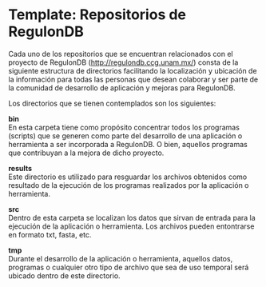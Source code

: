 # Template: Repositorios de RegulonDB

Cada uno de los repositorios que se encuentran relacionados con el proyecto de RegulonDB (http://regulondb.ccg.unam.mx/) consta de la siguiente estructura de directorios facilitando la localización y ubicación de la información para todas las personas que desean colaborar y ser parte de la comunidad de desarrollo de aplicación y mejoras para RegulonDB.

Los directorios que se tienen contemplados son los siguientes:

  **bin**  
    En esta carpeta tiene como propósito concentrar todos los programas (scripts) que se generen como parte del desarrollo de una aplicación o herramienta a ser incorporada a RegulonDB. O bien, aquellos programas que contribuyan a la mejora de dicho proyecto.

  **results**  
    Este directorio es utilizado para resguardar los archivos obtenidos como resultado de la ejecución de los programas realizados por la aplicación o herramienta.

  **src**  
    Dentro de esta carpeta se localizan los datos que sirvan de entrada para la ejecución de la aplicación o herramienta. Los archivos pueden entontrarse en formato txt, fasta, etc. 
  
  **tmp**  
    Durante el desarrollo de la aplicación o herramienta, aquellos datos, programas o cualquier otro tipo de archivo que sea de uso temporal será ubicado dentro de este directorio. 
